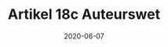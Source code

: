 ---
title: "Artikel 18c Auteurswet"
date: 2020-06-07
draft: false
weight: 14
exceptions:
- dsm8
jurisdictions:
- NL
score: 3
description: "Exception allowing cultural heritage institutions to make available, for non-commercial purposes, out-of-commerce works or other subject matter permanently held in their collections. This exception only applies to sorts of works for which there is no representative collective management organisation that can issue licenses in line with Article 44 of the Copyright act."
beneficiaries:
- Cultural heritage institutions
purposes: 
- any non commercial purpose
usage:
- making available to the public
subjectmatter:
- works
- performances
- phonograms
- broadcasts
- film fixations
- press publications
- databases
compensation:
- not required 
attribution: 
- required, unless impossible
otherConditions: 
- The exception only applies to sorts of works for which there is no representative collective management organisation that can issue licenses in line with Article 44.
- Before making works available in accordance with the exception, cultural heritage institutions must make available identifying information on the out of commerce works portal maintained by the EUIPO for at least six months. 
remarks: "This exception serves as a fall back exception to the licensing provisions for out of commerce works in Articles 44 - 44b and only applies to sorts of works for which there is no representative collective management organisation that can issue licenses in line with Article 44. <br /><br />At the time of implementation, certain operative terms, such as the definition of \"representative collective management organisation\" or specific requirements to determine whether works and other subject mater is out of commerce are still being discussed in a stakeholder dialogue organised by the Ministry of Culture. The Ministry of culture can issue additional rules via an administrative decree.<br /><br />There are corresponding provisions in Article 10(r) of the Neighbouring rights act and 4a(e) of the Database Act. The exception cannot be overridden by contract." 
link: 
---